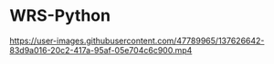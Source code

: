 # WRS-Python



https://user-images.githubusercontent.com/47789965/137626642-83d9a016-20c2-417a-95af-05e704c6c900.mp4


